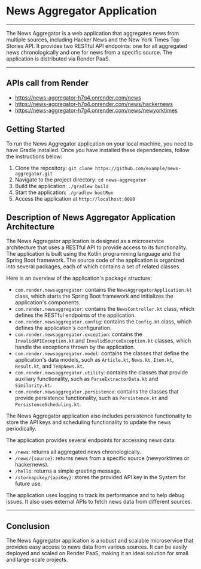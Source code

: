 # News Aggregator Application
---
The News Aggregator is a web application that aggregates news from multiple sources, including Hacker News and the New York Times Top Stories API. It provides two RESTful API endpoints: one for all aggregated news chronologically and one for news from a specific source. The application is distributed via Render PaaS.
***
## APIs call from Render

- https://news-aggregator-h7g4.onrender.com/news
- https://news-aggregator-h7g4.onrender.com/news/hackernews
- https://news-aggregator-h7g4.onrender.com/news/newyorktimes

## Getting Started

To run the News Aggregator application on your local machine, you need to have Gradle installed. Once you have installed these dependencies, follow the instructions below:

1. Clone the repository: `git clone https://github.com/example/news-aggregator.git`
2. Navigate to the project directory: `cd news-aggregator`
3. Build the application: `./gradlew build`
4. Start the application: `./gradlew bootRun`
5. Access the application at `http://localhost:8080`

## Description of News Aggregator Application Architecture

The News Aggregator application is designed as a microservice architecture that uses a RESTful API to provide access to its functionality. The application is built using the Kotlin programming language and the Spring Boot framework. The source code of the application is organized into several packages, each of which contains a set of related classes.

Here is an overview of the application's package structure:

- `com.render.newsaggregator`: contains the `NewsAggregatorApplication.kt` class, which starts the Spring Boot framework and initializes the application's components.
- `com.render.newsaggregator`: contains the `NewsController.kt` class, which defines the RESTful endpoints of the application.
- `com.render.newsaggregator.config`: contains the `Config.kt` class, which defines the application's configuration.
- `com.render.newsaggregator.exception`: contains the `InvalidAPIException.kt` and `InvalidSourceException.kt` classes, which handle the exceptions thrown by the application.
- `com.render.newsaggregator.model`: contains the classes that define the application's data models, such as `Article.kt`, `News.kt`, `Item.kt`, `Result.kt`, and `TempNews.kt`.
- `com.render.newsaggregator.utility`: contains the classes that provide auxiliary functionality, such as `ParseExtractorData.kt` and `Similarity.kt`.
- `com.render.newsaggregator.persistence`: contains the classes that provide persistence functionality, such as `Persistence.kt` and `PersistenceScheduling.kt`.

The News Aggregator application also includes persistence functionality to store the API keys and scheduling functionality to update the news periodically.

The application provides several endpoints for accessing news data:

- `/news`: returns all aggregated news chronologically.
- `/news/{source}`: returns news from a specific source (newyorktimes or hackernews).
- `/hello`: returns a simple greeting message.
- `/storeapikey/{apiKey}`: stores the provided API key in the System for future use.

The application uses logging to track its performance and to help debug issues. It also uses external APIs to fetch news data from different sources.

---

## Conclusion

The News Aggregator application is a robust and scalable microservice that provides easy access to news data from various sources. It can be easily deployed and scaled on Render PaaS, making it an ideal solution for small and large-scale projects.
